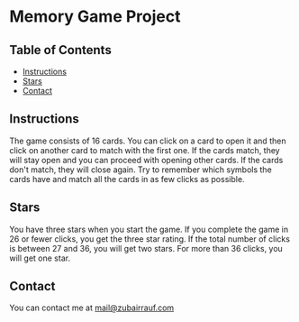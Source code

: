 # Memory Game Project

## Table of Contents

* [Instructions](#instructions)
* [Stars](#stars)
* [Contact](#contact)

## Instructions
The game consists of 16 cards. You can click on a card to open it and then click on another card to match with the first one. If the cards match, they will stay open and
you can proceed with opening other cards. If the cards don't match, they will close again. Try to remember which symbols the cards have and match all the cards in as few clicks
as possible.

## Stars
You have three stars when you start the game. If you complete the game in 26 or fewer clicks, you get the three star rating.
If the total number of clicks is between 27 and 36, you will get two stars. For more than 36 clicks, you will get one star.

## Contact
You can contact me at mail@zubairrauf.com
